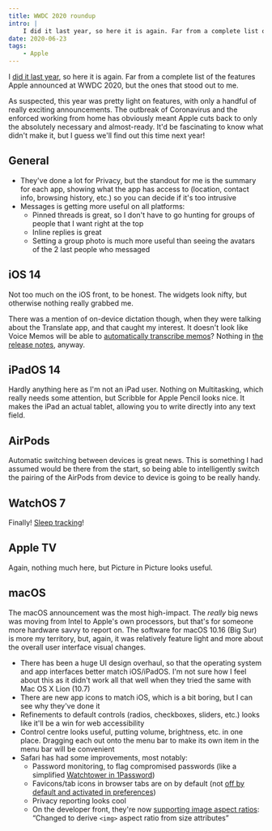 ```yaml
---
title: WWDC 2020 roundup
intro: |
    I did it last year, so here it is again. Far from a complete list of the features Apple announced at WWDC 2020, but the ones that stood out to me.
date: 2020-06-23
tags:
    - Apple
---
```



I [did it last year](/blog/wwdc-2019-roundup), so here it is again. Far from a complete list of the features Apple announced at WWDC 2020, but the ones that stood out to me.

As suspected, this year was pretty light on features, with only a handful of really exciting announcements. The outbreak of Coronavirus and the enforced working from home has obviously meant Apple cuts back to only the absolutely necessary and almost-ready. It'd be fascinating to know what didn't make it, but I guess we'll find out this time next year!


## General

- They've done a lot for Privacy, but the standout for me is the summary for each app, showing what the app has access to (location, contact info, browsing history, etc.) so you can decide if it's too intrusive
- Messages is getting more useful on all platforms:
    - Pinned threads is great, so I don't have to go hunting for groups of people that I want right at the top
    - Inline replies is great
    - Setting a group photo is much more useful than seeing the avatars of the 2 last people who messaged

## iOS 14

Not too much on the iOS front, to be honest. The widgets look nifty, but otherwise nothing really grabbed me.

There was a mention of on-device dictation though, when they were talking about the Translate app, and that caught my interest. It doesn't look like Voice Memos will be able to [automatically transcribe memos](https://www.tempertemper.net/blog/if-only-apples-voice-memos-did-transcription)? Nothing in [the release notes](https://www.apple.com/macos/big-sur-preview/features/), anyway.


## iPadOS 14

Hardly anything here as I'm not an iPad user. Nothing on Multitasking, which really needs some attention, but Scribble for Apple Pencil looks nice. It makes the iPad an actual tablet, allowing you to write directly into any text field.


## AirPods

Automatic switching between devices is great news. This is something I had assumed would be there from the start, so being able to intelligently switch the pairing of the AirPods from device to device is going to be really handy.


## WatchOS 7

Finally! [Sleep tracking](/blog/sleep-on-watchos-7)!


## Apple TV

Again, nothing much here, but Picture in Picture looks useful.


## macOS

The macOS announcement was the most high-impact. The *really* big news was moving from Intel to Apple's own processors, but that's for someone more hardware savvy to report on. The software for macOS 10.16 (Big Sur) is more my territory, but, again, it was relatively feature light and more about the overall user interface visual changes.

- There has been a huge UI design overhaul, so that the operating system and app interfaces better match iOS/iPadOS. I'm not sure how I feel about this as it didn't work all that well when they tried the same with Mac OS X Lion (10.7)
- There are new app icons to match iOS, which is a bit boring, but I can see why they've done it
- Refinements to default controls (radios, checkboxes, sliders, etc.) looks like it'll be a win for web accessibility
- Control centre looks useful, putting volume, brightness, etc. in one place. Dragging each out onto the menu bar to make its own item in the menu bar will be convenient
- Safari has had some improvements, most notably:
    - Password monitoring, to flag compromised passwords (like a simplified [Watchtower in 1Password](https://support.1password.com/watchtower/))
    - Favicons/tab icons in browser tabs are on by default (not [off by default and activated in preferences](https://www.tempertemper.net/blog/safari-tab-icons))
    - Privacy reporting looks cool
    - On the developer front, they're now [supporting image aspect ratios](https://developer.apple.com/documentation/safari-release-notes/safari-14-beta-release-notes#Media):  <q>Changed to derive `<img>` aspect ratio from size attributes</q>

